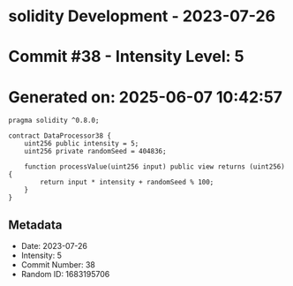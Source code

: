 ﻿# solidity Development - 2023-07-26
# Commit #38 - Intensity Level: 5
# Generated on: 2025-06-07 10:42:57
```solidity
pragma solidity ^0.8.0;

contract DataProcessor38 {
    uint256 public intensity = 5;
    uint256 private randomSeed = 404836;

    function processValue(uint256 input) public view returns (uint256) {
        return input * intensity + randomSeed % 100;
    }
}
```
## Metadata
- Date: 2023-07-26
- Intensity: 5
- Commit Number: 38
- Random ID: 1683195706
